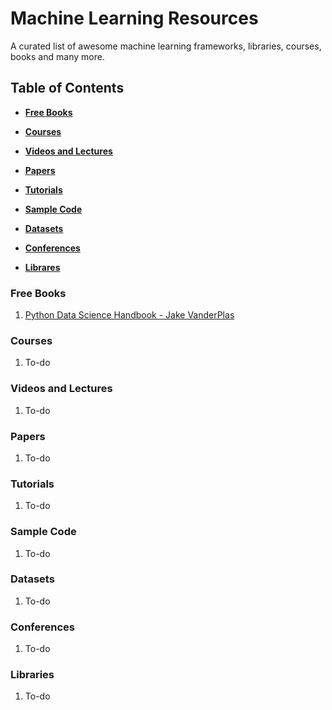 # Machine Learning Resources
A curated list of awesome machine learning frameworks, libraries, courses, books and many more.

## Table of Contents
* **[Free Books](#free-books)**

* **[Courses](#courses)**

* **[Videos and Lectures](#videos-and-lecturers)**

* **[Papers](papers)**

* **[Tutorials](tutorials)**

* **[Sample Code](sample-code)**

* **[Datasets](datasets)**

* **[Conferences](conferences)**

* **[Librares](libraries)**

### Free Books
1. [Python Data Science Handbook - Jake VanderPlas](https://jakevdp.github.io/PythonDataScienceHandbook/)

### Courses
1. To-do

### Videos and Lectures
1. To-do

### Papers
1. To-do

### Tutorials
1. To-do

### Sample Code
1. To-do

### Datasets
1. To-do

### Conferences
1. To-do

### Libraries
1. To-do